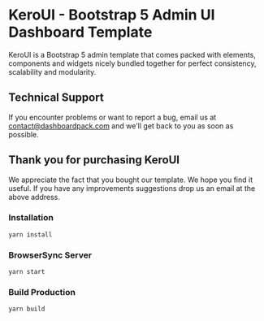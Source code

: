 # KeroUI - Bootstrap 5 Admin UI Dashboard Template

KeroUI is a Bootstrap 5 admin template that comes packed with elements, components and widgets nicely bundled together for perfect consistency, scalability and modularity.

## Technical Support

If you encounter problems or want to report a bug, email us at contact@dashboardpack.com and we'll get back to you as soon as possible.

## Thank you for purchasing KeroUI

We appreciate the fact that you bought our template. We hope you find it useful. If you have any improvements suggestions drop us an email at the above address.

### Installation

```
yarn install
```

### BrowserSync Server

```
yarn start
```

### Build Production

```
yarn build
```
